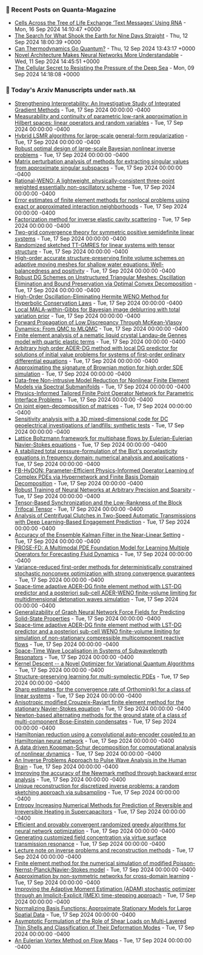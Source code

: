 ### 📝 Recent Posts on Quanta-Magazine
<!-- quanta starts -->
* <a href="https://www.quantamagazine.org/cells-across-the-tree-of-life-exchange-text-messages-using-rna-20240916/">Cells Across the Tree of Life Exchange ‘Text Messages’ Using RNA</a> - Mon, 16 Sep 2024 14:10:47 +0000
* <a href="https://www.quantamagazine.org/how-did-a-landslide-shake-the-earth-for-nine-days-20240912/">The Search for What Shook the Earth for Nine Days Straight</a> - Thu, 12 Sep 2024 18:00:39 +0000
* <a href="https://www.quantamagazine.org/can-thermodynamics-go-quantum-20240912/">Can Thermodynamics Go Quantum?</a> - Thu, 12 Sep 2024 13:43:17 +0000
* <a href="https://www.quantamagazine.org/novel-architecture-makes-neural-networks-more-understandable-20240911/">Novel Architecture Makes Neural Networks More Understandable</a> - Wed, 11 Sep 2024 14:45:51 +0000
* <a href="https://www.quantamagazine.org/the-cellular-secret-to-resisting-the-pressure-of-the-deep-sea-20240909/">The Cellular Secret to Resisting the Pressure of the Deep Sea</a> - Mon, 09 Sep 2024 14:18:08 +0000
<!-- quanta ends -->

### 📝 Today's Arxiv Manuscripts under ``math.NA``
<!-- arxiv-math-na starts -->
* <a href="https://arxiv.org/abs/2409.09043">Strengthening Interpretability: An Investigative Study of Integrated Gradient Methods</a> - Tue, 17 Sep 2024 00:00:00 -0400
* <a href="https://arxiv.org/abs/2409.09102">Measurability and continuity of parametric low-rank approximation in Hilbert spaces: linear operators and random variables</a> - Tue, 17 Sep 2024 00:00:00 -0400
* <a href="https://arxiv.org/abs/2409.09104">Hybrid LSMR algorithms for large-scale general-form regularization</a> - Tue, 17 Sep 2024 00:00:00 -0400
* <a href="https://arxiv.org/abs/2409.09137">Robust optimal design of large-scale Bayesian nonlinear inverse problems</a> - Tue, 17 Sep 2024 00:00:00 -0400
* <a href="https://arxiv.org/abs/2409.09187">Matrix perturbation analysis of methods for extracting singular values from approximate singular subspaces</a> - Tue, 17 Sep 2024 00:00:00 -0400
* <a href="https://arxiv.org/abs/2409.09217">Rational-WENO: A lightweight, physically-consistent three-point weighted essentially non-oscillatory scheme</a> - Tue, 17 Sep 2024 00:00:00 -0400
* <a href="https://arxiv.org/abs/2409.09270">Error estimates of finite element methods for nonlocal problems using exact or approximated interaction neighborhoods</a> - Tue, 17 Sep 2024 00:00:00 -0400
* <a href="https://arxiv.org/abs/2409.09434">Factorization method for inverse elastic cavity scattering</a> - Tue, 17 Sep 2024 00:00:00 -0400
* <a href="https://arxiv.org/abs/2409.09442">Two-grid convergence theory for symmetric positive semidefinite linear systems</a> - Tue, 17 Sep 2024 00:00:00 -0400
* <a href="https://arxiv.org/abs/2409.09471">Randomized sketched TT-GMRES for linear systems with tensor structure</a> - Tue, 17 Sep 2024 00:00:00 -0400
* <a href="https://arxiv.org/abs/2409.09600">High-order accurate structure-preserving finite volume schemes on adaptive moving meshes for shallow water equations: Well-balancedness and positivity</a> - Tue, 17 Sep 2024 00:00:00 -0400
* <a href="https://arxiv.org/abs/2409.09620">Robust DG Schemes on Unstructured Triangular Meshes: Oscillation Elimination and Bound Preservation via Optimal Convex Decomposition</a> - Tue, 17 Sep 2024 00:00:00 -0400
* <a href="https://arxiv.org/abs/2409.09632">High-Order Oscillation-Eliminating Hermite WENO Method for Hyperbolic Conservation Laws</a> - Tue, 17 Sep 2024 00:00:00 -0400
* <a href="https://arxiv.org/abs/2409.09810">Local MALA-within-Gibbs for Bayesian image deblurring with total variation prior</a> - Tue, 17 Sep 2024 00:00:00 -0400
* <a href="https://arxiv.org/abs/2409.09821">Forward Propagation of Low Discrepancy Through McKean-Vlasov Dynamics: From QMC to MLQMC</a> - Tue, 17 Sep 2024 00:00:00 -0400
* <a href="https://arxiv.org/abs/2409.09837">Finite element analysis of a nematic liquid crystal Landau-de Gennes model with quartic elastic terms</a> - Tue, 17 Sep 2024 00:00:00 -0400
* <a href="https://arxiv.org/abs/2409.09933">Arbitrary high order ADER-DG method with local DG predictor for solutions of initial value problems for systems of first-order ordinary differential equations</a> - Tue, 17 Sep 2024 00:00:00 -0400
* <a href="https://arxiv.org/abs/2409.10118">Approximating the signature of Brownian motion for high order SDE simulation</a> - Tue, 17 Sep 2024 00:00:00 -0400
* <a href="https://arxiv.org/abs/2409.10126">Data-free Non-intrusive Model Reduction for Nonlinear Finite Element Models via Spectral Submanifolds</a> - Tue, 17 Sep 2024 00:00:00 -0400
* <a href="https://arxiv.org/abs/2409.10284">Physics-Informed Tailored Finite Point Operator Network for Parametric Interface Problems</a> - Tue, 17 Sep 2024 00:00:00 -0400
* <a href="https://arxiv.org/abs/2409.10292">On joint eigen-decomposition of matrices</a> - Tue, 17 Sep 2024 00:00:00 -0400
* <a href="https://arxiv.org/abs/2409.10326">Sensitivity analysis with a 3D mixed-dimensional code for DC geoelectrical investigations of landfills: synthetic tests</a> - Tue, 17 Sep 2024 00:00:00 -0400
* <a href="https://arxiv.org/abs/2409.10399">Lattice Boltzmann framework for multiphase flows by Eulerian-Eulerian Navier-Stokes equations</a> - Tue, 17 Sep 2024 00:00:00 -0400
* <a href="https://arxiv.org/abs/2409.10465">A stabilized total pressure-formulation of the Biot's poroelasticity equations in frequency domain: numerical analysis and applications</a> - Tue, 17 Sep 2024 00:00:00 -0400
* <a href="https://arxiv.org/abs/2409.09207">FB-HyDON: Parameter-Efficient Physics-Informed Operator Learning of Complex PDEs via Hypernetwork and Finite Basis Domain Decomposition</a> - Tue, 17 Sep 2024 00:00:00 -0400
* <a href="https://arxiv.org/abs/2409.09245">Robust Training of Neural Networks at Arbitrary Precision and Sparsity</a> - Tue, 17 Sep 2024 00:00:00 -0400
* <a href="https://arxiv.org/abs/2409.09313">Tensor-Based Synchronization and the Low-Rankness of the Block Trifocal Tensor</a> - Tue, 17 Sep 2024 00:00:00 -0400
* <a href="https://arxiv.org/abs/2409.09755">Analysis of Centrifugal Clutches in Two-Speed Automatic Transmissions with Deep Learning-Based Engagement Prediction</a> - Tue, 17 Sep 2024 00:00:00 -0400
* <a href="https://arxiv.org/abs/2409.09800">Accuracy of the Ensemble Kalman Filter in the Near-Linear Setting</a> - Tue, 17 Sep 2024 00:00:00 -0400
* <a href="https://arxiv.org/abs/2409.09811">PROSE-FD: A Multimodal PDE Foundation Model for Learning Multiple Operators for Forecasting Fluid Dynamics</a> - Tue, 17 Sep 2024 00:00:00 -0400
* <a href="https://arxiv.org/abs/2409.09906">Variance-reduced first-order methods for deterministically constrained stochastic nonconvex optimization with strong convergence guarantees</a> - Tue, 17 Sep 2024 00:00:00 -0400
* <a href="https://arxiv.org/abs/2409.09911">Space-time adaptive ADER-DG finite element method with LST-DG predictor and a posteriori sub-cell ADER-WENO finite-volume limiting for multidimensional detonation waves simulation</a> - Tue, 17 Sep 2024 00:00:00 -0400
* <a href="https://arxiv.org/abs/2409.09931">Generalizability of Graph Neural Network Force Fields for Predicting Solid-State Properties</a> - Tue, 17 Sep 2024 00:00:00 -0400
* <a href="https://arxiv.org/abs/2409.09932">Space-time adaptive ADER-DG finite element method with LST-DG predictor and a posteriori sub-cell WENO finite-volume limiting for simulation of non-stationary compressible multicomponent reactive flows</a> - Tue, 17 Sep 2024 00:00:00 -0400
* <a href="https://arxiv.org/abs/2409.10100">Space-Time Wave Localisation in Systems of Subwavelength Resonators</a> - Tue, 17 Sep 2024 00:00:00 -0400
* <a href="https://arxiv.org/abs/2409.10257">Kernel Descent -- a Novel Optimizer for Variational Quantum Algorithms</a> - Tue, 17 Sep 2024 00:00:00 -0400
* <a href="https://arxiv.org/abs/2409.10432">Structure-preserving learning for multi-symplectic PDEs</a> - Tue, 17 Sep 2024 00:00:00 -0400
* <a href="https://arxiv.org/abs/1109.2669">Sharp estimates for the convergence rate of Orthomin(k) for a class of linear systems</a> - Tue, 17 Sep 2024 00:00:00 -0400
* <a href="https://arxiv.org/abs/2304.10214">Anisotropic modified Crouzeix-Raviart finite element method for the stationary Navier-Stokes equation</a> - Tue, 17 Sep 2024 00:00:00 -0400
* <a href="https://arxiv.org/abs/2306.05646">Newton-based alternating methods for the ground state of a class of multi-component Bose-Einstein condensates</a> - Tue, 17 Sep 2024 00:00:00 -0400
* <a href="https://arxiv.org/abs/2311.06104">Hamiltonian reduction using a convolutional auto-encoder coupled to an Hamiltonian neural network</a> - Tue, 17 Sep 2024 00:00:00 -0400
* <a href="https://arxiv.org/abs/2312.15837">A data driven Koopman-Schur decomposition for computational analysis of nonlinear dynamics</a> - Tue, 17 Sep 2024 00:00:00 -0400
* <a href="https://arxiv.org/abs/2402.09803">An Inverse Problems Approach to Pulse Wave Analysis in the Human Brain</a> - Tue, 17 Sep 2024 00:00:00 -0400
* <a href="https://arxiv.org/abs/2403.02029">Improving the accuracy of the Newmark method through backward error analysis</a> - Tue, 17 Sep 2024 00:00:00 -0400
* <a href="https://arxiv.org/abs/2403.05935">Unique reconstruction for discretized inverse problems: a random sketching approach via subsampling</a> - Tue, 17 Sep 2024 00:00:00 -0400
* <a href="https://arxiv.org/abs/2407.10050">Entropy Increasing Numerical Methods for Prediction of Reversible and Irreversible Heating in Supercapacitors</a> - Tue, 17 Sep 2024 00:00:00 -0400
* <a href="https://arxiv.org/abs/2407.17763">Efficient and provably convergent randomized greedy algorithms for neural network optimization</a> - Tue, 17 Sep 2024 00:00:00 -0400
* <a href="https://arxiv.org/abs/2409.03383">Generating customized field concentration via virtue surface transmission resonance</a> - Tue, 17 Sep 2024 00:00:00 -0400
* <a href="https://arxiv.org/abs/2409.08505">Lecture note on inverse problems and reconstruction methods</a> - Tue, 17 Sep 2024 00:00:00 -0400
* <a href="https://arxiv.org/abs/2409.08746">Finite element method for the numerical simulation of modified Poisson-Nernst-Planck/Navier-Stokes model</a> - Tue, 17 Sep 2024 00:00:00 -0400
* <a href="https://arxiv.org/abs/2305.03890">Approximation by non-symmetric networks for cross-domain learning</a> - Tue, 17 Sep 2024 00:00:00 -0400
* <a href="https://arxiv.org/abs/2403.13704">Improving the Adaptive Moment Estimation (ADAM) stochastic optimizer through an Implicit-Explicit (IMEX) time-stepping approach</a> - Tue, 17 Sep 2024 00:00:00 -0400
* <a href="https://arxiv.org/abs/2405.13821">Normalizing Basis Functions: Approximate Stationary Models for Large Spatial Data</a> - Tue, 17 Sep 2024 00:00:00 -0400
* <a href="https://arxiv.org/abs/2407.21021">Asymptotic Formulation of the Role of Shear Loads on Multi-Layered Thin Shells and Classification of Their Deformation Modes</a> - Tue, 17 Sep 2024 00:00:00 -0400
* <a href="https://arxiv.org/abs/2409.06201">An Eulerian Vortex Method on Flow Maps</a> - Tue, 17 Sep 2024 00:00:00 -0400
<!-- arxiv-math-na ends -->
